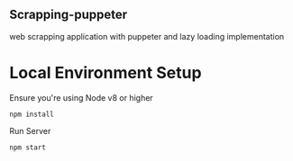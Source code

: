 ## Scrapping-puppeter
web scrapping application with puppeter and lazy loading implementation

# Local Environment Setup

Ensure you're using Node v8 or higher

    npm install

Run Server

    npm start
